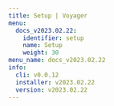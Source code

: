 ```yaml
---
title: Setup | Voyager
menu:
  docs_v2023.02.22:
    identifier: setup
    name: Setup
    weight: 30
menu_name: docs_v2023.02.22
info:
  cli: v0.0.12
  installer: v2023.02.22
  version: v2023.02.22
---
```


